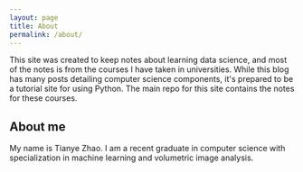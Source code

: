 ```yaml
---
layout: page
title: About
permalink: /about/
---
```


This site was created to keep notes about learning data science, and most of the notes is from the courses I have taken in universities. While this blog has many posts detailing computer science components, it's prepared to be a tutorial site for using Python. The main repo for this site contains the notes for these courses.

## About me
My name is Tianye Zhao. I am a recent graduate in computer science with specialization in machine learning and volumetric image analysis.
